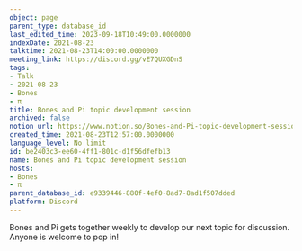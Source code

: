 ```yaml
---
object: page
parent_type: database_id
last_edited_time: 2023-09-18T10:49:00.0000000
indexDate: 2021-08-23
talktime: 2021-08-23T14:00:00.0000000
meeting_link: https://discord.gg/vE7QUXGDnS
tags:
- Talk
- 2021-08-23
- Bones
- π
title: Bones and Pi topic development session
archived: false
notion_url: https://www.notion.so/Bones-and-Pi-topic-development-session-be2403c3ee604ff1801cd1f56dfefb13
created_time: 2021-08-23T12:57:00.0000000
language_level: No limit
id: be2403c3-ee60-4ff1-801c-d1f56dfefb13
name: Bones and Pi topic development session
hosts:
- Bones
- π
parent_database_id: e9339446-880f-4ef0-8ad7-8ad1f507dded
platform: Discord
---
```


Bones and Pi gets together weekly to develop our next topic for discussion.
Anyone is welcome to pop in!










